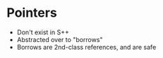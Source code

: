 # Pointers
- Don't exist in S++
- Abstracted over to "borrows"
- Borrows are 2nd-class references, and are safe